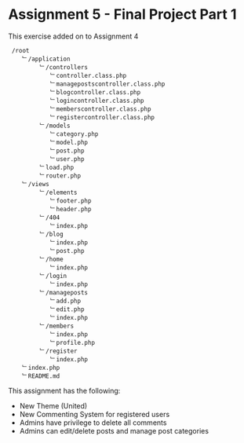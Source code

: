 Assignment 5 - Final Project Part 1
==========

This exercise added on to Assignment 4


```
 /root 
    ﹂/application
         ﹂/controllers
            ﹂controller.class.php
            ﹂managepostscontroller.class.php
            ﹂blogcontroller.class.php
            ﹂logincontroller.class.php
            ﹂memberscontroller.class.php
            ﹂registercontroller.class.php
         ﹂/models
            ﹂category.php
            ﹂model.php
            ﹂post.php
            ﹂user.php
         ﹂load.php
         ﹂router.php
    ﹂/views
         ﹂/elements
            ﹂footer.php
            ﹂header.php
         ﹂/404  
            ﹂index.php
         ﹂/blog
            ﹂index.php
            ﹂post.php         
         ﹂/home
            ﹂index.php
         ﹂/login
            ﹂index.php
         ﹂/manageposts
            ﹂add.php
            ﹂edit.php
            ﹂index.php
         ﹂/members
            ﹂index.php
            ﹂profile.php
         ﹂/register
            ﹂index.php
    ﹂index.php
    ﹂README.md

```
This assignment has the following:
- New Theme (United)
- New Commenting System for registered users
- Admins have privilege to delete all comments
- Admins can edit/delete posts and manage post categories